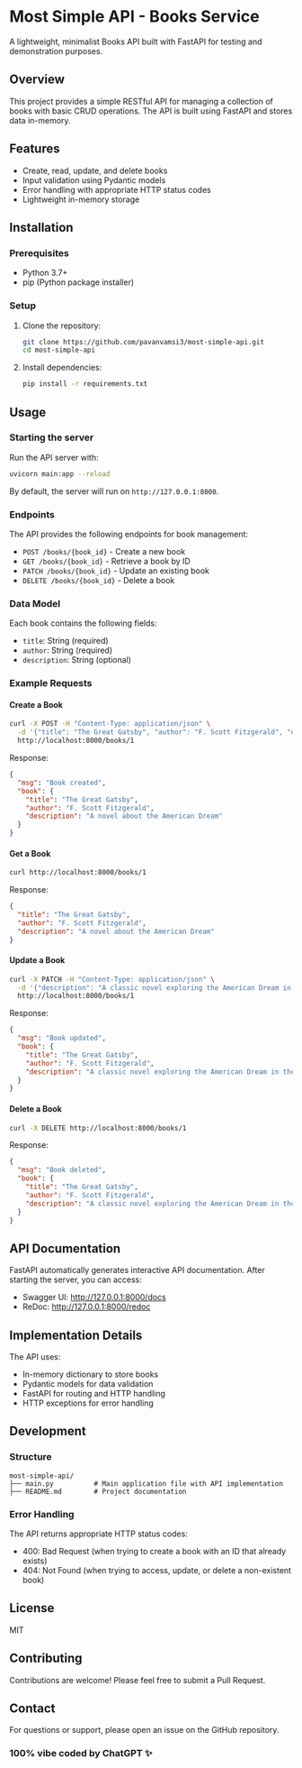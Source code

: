 # Most Simple API - Books Service

A lightweight, minimalist Books API built with FastAPI for testing and demonstration purposes.

## Overview

This project provides a simple RESTful API for managing a collection of books with basic CRUD operations. The API is built using FastAPI and stores data in-memory.

## Features

- Create, read, update, and delete books
- Input validation using Pydantic models
- Error handling with appropriate HTTP status codes
- Lightweight in-memory storage

## Installation

### Prerequisites

- Python 3.7+
- pip (Python package installer)

### Setup

1. Clone the repository:
   ```bash
   git clone https://github.com/pavanvamsi3/most-simple-api.git
   cd most-simple-api
   ```

2. Install dependencies:
   ```bash
   pip install -r requirements.txt
   ```

## Usage

### Starting the server

Run the API server with:

```bash
uvicorn main:app --reload
```

By default, the server will run on `http://127.0.0.1:8000`.

### Endpoints

The API provides the following endpoints for book management:

- `POST /books/{book_id}` - Create a new book
- `GET /books/{book_id}` - Retrieve a book by ID
- `PATCH /books/{book_id}` - Update an existing book
- `DELETE /books/{book_id}` - Delete a book

### Data Model

Each book contains the following fields:

- `title`: String (required)
- `author`: String (required)
- `description`: String (optional)

### Example Requests

#### Create a Book
```bash
curl -X POST -H "Content-Type: application/json" \
  -d '{"title": "The Great Gatsby", "author": "F. Scott Fitzgerald", "description": "A novel about the American Dream"}' \
  http://localhost:8000/books/1
```

Response:
```json
{
  "msg": "Book created",
  "book": {
    "title": "The Great Gatsby",
    "author": "F. Scott Fitzgerald",
    "description": "A novel about the American Dream"
  }
}
```

#### Get a Book
```bash
curl http://localhost:8000/books/1
```

Response:
```json
{
  "title": "The Great Gatsby",
  "author": "F. Scott Fitzgerald",
  "description": "A novel about the American Dream"
}
```

#### Update a Book
```bash
curl -X PATCH -H "Content-Type: application/json" \
  -d '{"description": "A classic novel exploring the American Dream in the 1920s"}' \
  http://localhost:8000/books/1
```

Response:
```json
{
  "msg": "Book updated",
  "book": {
    "title": "The Great Gatsby",
    "author": "F. Scott Fitzgerald",
    "description": "A classic novel exploring the American Dream in the 1920s"
  }
}
```

#### Delete a Book
```bash
curl -X DELETE http://localhost:8000/books/1
```

Response:
```json
{
  "msg": "Book deleted",
  "book": {
    "title": "The Great Gatsby",
    "author": "F. Scott Fitzgerald",
    "description": "A classic novel exploring the American Dream in the 1920s"
  }
}
```

## API Documentation

FastAPI automatically generates interactive API documentation. After starting the server, you can access:

- Swagger UI: http://127.0.0.1:8000/docs
- ReDoc: http://127.0.0.1:8000/redoc

## Implementation Details

The API uses:
- In-memory dictionary to store books
- Pydantic models for data validation
- FastAPI for routing and HTTP handling
- HTTP exceptions for error handling

## Development

### Structure

```
most-simple-api/
├── main.py          # Main application file with API implementation
├── README.md        # Project documentation
```

### Error Handling

The API returns appropriate HTTP status codes:
- 400: Bad Request (when trying to create a book with an ID that already exists)
- 404: Not Found (when trying to access, update, or delete a non-existent book)

## License

MIT

## Contributing

Contributions are welcome! Please feel free to submit a Pull Request.

## Contact

For questions or support, please open an issue on the GitHub repository.

### 100% vibe coded by ChatGPT ✨
